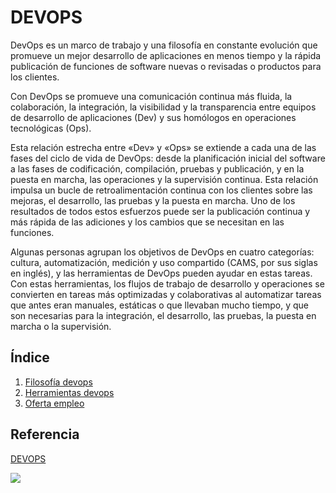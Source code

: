 # DEVOPS

DevOps es un marco de trabajo y una filosofía en constante evolución que promueve un mejor desarrollo de aplicaciones en menos tiempo y la rápida publicación de funciones de software nuevas o revisadas o productos para los clientes.

Con DevOps se promueve una comunicación continua más fluida, la colaboración, la integración, la visibilidad y la transparencia entre equipos de desarrollo de aplicaciones (Dev) y sus homólogos en operaciones tecnológicas (Ops).

Esta relación estrecha entre «Dev» y «Ops» se extiende a cada una de las fases del ciclo de vida de DevOps: desde la planificación inicial del software a las fases de codificación, compilación, pruebas y publicación, y en la puesta en marcha, las operaciones y la supervisión continua. Esta relación impulsa un bucle de retroalimentación continua con los clientes sobre las mejoras, el desarrollo, las pruebas y la puesta en marcha. Uno de los resultados de todos estos esfuerzos puede ser la publicación continua y más rápida de las adiciones y los cambios que se necesitan en las funciones.

Algunas personas agrupan los objetivos de DevOps en cuatro categorías: cultura, automatización, medición y uso compartido (CAMS, por sus siglas en inglés), y las herramientas de DevOps pueden ayudar en estas tareas. Con estas herramientas, los flujos de trabajo de desarrollo y operaciones se convierten en tareas más optimizadas y colaborativas al automatizar tareas que antes eran manuales, estáticas o que llevaban mucho tiempo, y que son necesarias para la integración, el desarrollo, las pruebas, la puesta en marcha o la supervisión.

## Índice
1. [Filosofía devops](filosofía_DevOps.md)
2. [Herramientas devops](Herramientas_devops.md)
3. [Oferta empleo](Oferta_empleo.md)

## Referencia
[DEVOPS](https://azure.microsoft.com/es-es/resources/cloud-computing-dictionary/what-isdevops#:~:text=Definici%C3%B3n%20de%20DevOps,los%20clientes%20de%20forma%20constante.)

![](e.jpg)
